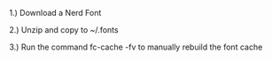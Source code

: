 1.) Download a Nerd Font

2.) Unzip and copy to ~/.fonts

3.) Run the command fc-cache -fv to manually rebuild the font cache